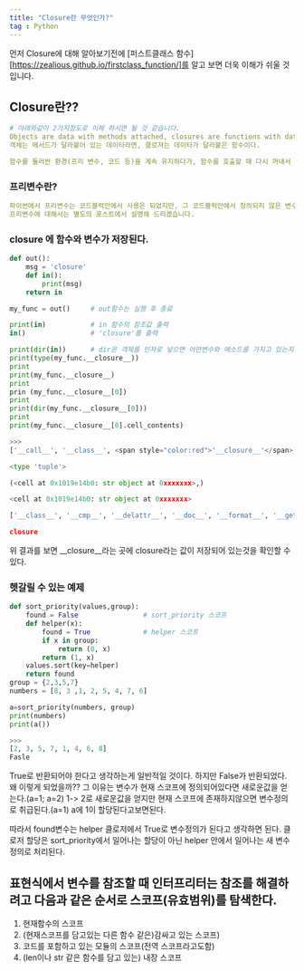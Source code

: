 ```yaml
---
title: "Closure란 무엇인가?"
tag : Python
---
```


먼저 Closure에 대해 알아보기전에 [퍼스트클래스 함수][https://zealious.github.io/firstclass_function/]를 알고 보면 더욱 이해가 쉬울 것 입니다.

## Closure란??
```yml
# 아래와같이 2가지정도로 이해 하시면 될 것 같습니다.
Objects are data with methods attached, closures are functions with data attached.
객체는 메서드가 달라붙어 있는 데이타라면, 클로져는 데이타가 달라붙은 함수이다.

함수를 둘러싼 환경(프리 변수, 코드 등)을 계속 유지하다가, 함수를 호출할 때 다시 꺼내서 사용하는 함수를 클로저(closure)라고 합니다.
```

### 프리변수란?
```yml
파이썬에서 프리변수는 코드블럭안에서 사용은 되었지만, 그 코드블럭안에서 정의되지 않은 변수를 뜻합니다.
프리변수에 대해서는 별도의 포스트에서 설명해 드리겠습니다.
```

### __closure__ 에 함수와 변수가 저장된다.
```python
def out():
    msg = 'closure'
    def in():
        print(msg)
    return in

my_func = out()     # out함수는 실행 후 종료

print(in)           # in 함수의 참조값 출력
in()                # 'closure'를 출력

print(dir(in))      # dir은 객체를 인자로 넣으면 어떤변수와 메소드를 가지고 있는지 나열해줍니다.
print(type(my_func.__closure__)) 
print
print(my_func.__closure__)
print
prin (my_func.__closure__[0])  
print
print(dir(my_func.__closure__[0]))
print
print(my_func.__closure__[0].cell_contents)

>>>
['__call__', '__class__', <span style="color:red">'__closure__'</span>, '__code__', '__defaults__', '__delattr__', '__dict__', '__doc__', '__format__', '__get__', '__getattribute__', '__globals__', '__hash__', '__init__', '__module__', '__name__', '__new__', '__reduce__', '__reduce_ex__', '__repr__', '__setattr__', '__sizeof__', '__str__', '__subclasshook__', 'func_closure', 'func_code', 'func_defaults', 'func_dict', 'func_doc', 'func_globals', 'func_name']

<type 'tuple'>

(<cell at 0x1019e14b0: str object at 0xxxxxxx>,)

<cell at 0x1019e14b0: str object at 0xxxxxxx>

['__class__', '__cmp__', '__delattr__', '__doc__', '__format__', '__getattribute__', '__hash__', '__init__', '__new__', '__reduce__', '__reduce_ex__', '__repr__', '__setattr__', '__sizeof__', '__str__', '__subclasshook__', 'cell_contents']'

closure
```

위 결과를 보면 __closure__라는 곳에 closure라는 값이 저장되어 있는것을 확인할 수 있다.

### 헷갈릴 수 있는 예제
```python
def sort_priority(values,group):
    found = False                # sort_priority 스코프
    def helper(x):
        found = True             # helper 스코프
        if x in group:
            return (0, x)
        return (1, x)
    values.sort(key=helper)
    return found
group = {2,3,5,7}
numbers = [8, 3 ,1, 2, 5, 4, 7, 6]

a=sort_priority(numbers, group)
print(numbers)
print(a())

>>>
[2, 3, 5, 7, 1, 4, 6, 8]
Fasle
```
True로 반환되어야 한다고 생각하는게 일반적일 것이다. 하지만 False가 반환되었다.
왜 이렇게 되었을까?? 그 이유는 변수가 현재 스코프에 정의되어있다면 새로운값을 얻는다.(a=1; a=2) 1-> 2로 새로운값을 얻지만
현재 스코프에 존재하지않으면 변수정의로 취급된다.(a=1) a에 1이 할당된다고보면된다.

따라서 found변수는 helper 클로저에서 True로 변수정의가 된다고 생각하면 된다.
클로저 할당은 sort_priority에서 일어나는 할당이 아닌 helper 안에서 일어나는 새 변수 정의로 처리된다.

## 표현식에서 변수를 참조할 때 인터프리터는 참조를 해결하려고 다음과 같은 순서로 스코프(유효범위)를 탐색한다.
1. 현재함수의 스코프
2. (현재스코프를 담고있는 다른 함수 같은)감싸고 있는 스코프)
3. 코드를 포함하고 있는 모듈의 스코프(전역 스코프라고도함)
4. (len이나 str 같은 함수를 담고 있는) 내장 스코프

